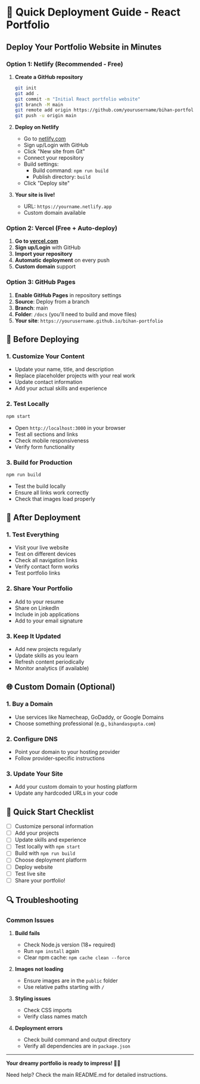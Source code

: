 # 🚀 Quick Deployment Guide - React Portfolio

## Deploy Your Portfolio Website in Minutes

### Option 1: Netlify (Recommended - Free)

1. **Create a GitHub repository**
   ```bash
   git init
   git add .
   git commit -m "Initial React portfolio website"
   git branch -M main
   git remote add origin https://github.com/yourusername/bihan-portfolio.git
   git push -u origin main
   ```

2. **Deploy on Netlify**
   - Go to [netlify.com](https://netlify.com)
   - Sign up/Login with GitHub
   - Click "New site from Git"
   - Connect your repository
   - Build settings:
     - Build command: `npm run build`
     - Publish directory: `build`
   - Click "Deploy site"

3. **Your site is live!**
   - URL: `https://yourname.netlify.app`
   - Custom domain available

### Option 2: Vercel (Free + Auto-deploy)

1. **Go to [vercel.com](https://vercel.com)**
2. **Sign up/Login** with GitHub
3. **Import your repository**
4. **Automatic deployment** on every push
5. **Custom domain** support

### Option 3: GitHub Pages

1. **Enable GitHub Pages** in repository settings
2. **Source**: Deploy from a branch
3. **Branch**: main
4. **Folder**: `/docs` (you'll need to build and move files)
5. **Your site**: `https://yourusername.github.io/bihan-portfolio`

## 🔧 Before Deploying

### 1. Customize Your Content
- Update your name, title, and description
- Replace placeholder projects with your real work
- Update contact information
- Add your actual skills and experience

### 2. Test Locally
```bash
npm start
```
- Open `http://localhost:3000` in your browser
- Test all sections and links
- Check mobile responsiveness
- Verify form functionality

### 3. Build for Production
```bash
npm run build
```
- Test the build locally
- Ensure all links work correctly
- Check that images load properly

## 📱 After Deployment

### 1. Test Everything
- Visit your live website
- Test on different devices
- Check all navigation links
- Verify contact form works
- Test portfolio links

### 2. Share Your Portfolio
- Add to your resume
- Share on LinkedIn
- Include in job applications
- Add to your email signature

### 3. Keep It Updated
- Add new projects regularly
- Update skills as you learn
- Refresh content periodically
- Monitor analytics (if available)

## 🌐 Custom Domain (Optional)

### 1. Buy a Domain
- Use services like Namecheap, GoDaddy, or Google Domains
- Choose something professional (e.g., `bihandasgupta.com`)

### 2. Configure DNS
- Point your domain to your hosting provider
- Follow provider-specific instructions

### 3. Update Your Site
- Add your custom domain to your hosting platform
- Update any hardcoded URLs in your code

## 🎯 Quick Start Checklist

- [ ] Customize personal information
- [ ] Add your projects
- [ ] Update skills and experience
- [ ] Test locally with `npm start`
- [ ] Build with `npm run build`
- [ ] Choose deployment platform
- [ ] Deploy website
- [ ] Test live site
- [ ] Share your portfolio!

## 🔍 Troubleshooting

### Common Issues

1. **Build fails**
   - Check Node.js version (18+ required)
   - Run `npm install` again
   - Clear npm cache: `npm cache clean --force`

2. **Images not loading**
   - Ensure images are in the `public` folder
   - Use relative paths starting with `/`

3. **Styling issues**
   - Check CSS imports
   - Verify class names match

4. **Deployment errors**
   - Check build command and output directory
   - Verify all dependencies are in `package.json`

---

**Your dreamy portfolio is ready to impress! 🌸✨**

Need help? Check the main README.md for detailed instructions. 
